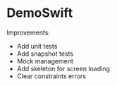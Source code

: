 # DemoSwift

Improvements:
- Add unit tests
- Add snapshot tests
- Mock management
- Add skeleton for screen loading
- Clear constraints errors
